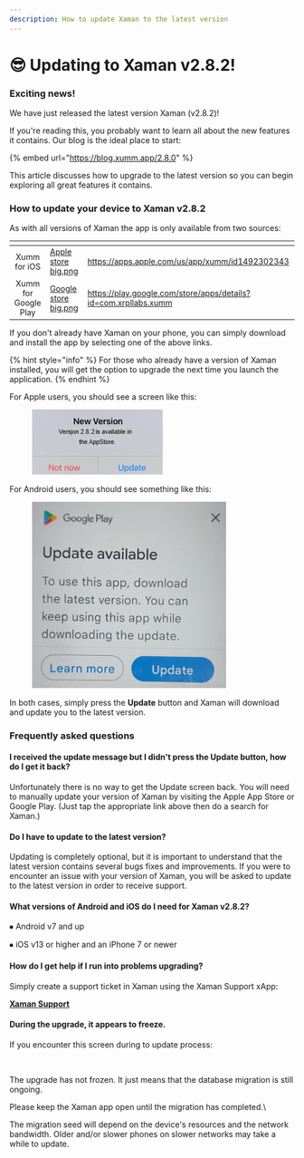 ```yaml
---
description: How to update Xaman to the latest version
---
```


# 😎 Updating to Xaman v2.8.2!

### Exciting news!

We have just released the latest version Xaman (v2.8.2)!

If you're reading this, you probably want to learn all about the new features it contains. Our blog is the ideal place to start:

{% embed url="https://blog.xumm.app/2.8.0" %}

This article discusses how to upgrade to the latest version so you can begin exploring all great features it contains.&#x20;

### How to update your device to Xaman v2.8.2

As with all versions of Xaman the app is only available from two sources:

<table data-card-size="large" data-view="cards"><thead><tr><th align="center"></th><th data-hidden data-card-cover data-type="files"></th><th data-hidden data-card-target data-type="content-ref"></th></tr></thead><tbody><tr><td align="center">Xumm for iOS</td><td><a href="../../.gitbook/assets/Apple store big.png">Apple store big.png</a></td><td><a href="https://apps.apple.com/us/app/xumm/id1492302343">https://apps.apple.com/us/app/xumm/id1492302343</a></td></tr><tr><td align="center">Xumm for Google Play</td><td><a href="../../.gitbook/assets/Google store big.png">Google store big.png</a></td><td><a href="https://play.google.com/store/apps/details?id=com.xrpllabs.xumm">https://play.google.com/store/apps/details?id=com.xrpllabs.xumm</a></td></tr></tbody></table>

If you don't already have Xaman on your phone, you can simply download and install the app by selecting one of the above links.

{% hint style="info" %}
For those who already have a version of Xaman installed, you will get the option to upgrade the next time you launch the application.&#x20;
{% endhint %}

For Apple users, you should see a screen like this:

<figure><img src="../../.gitbook/assets/new version - 1 - Apple.png" alt=""><figcaption></figcaption></figure>

For Android users, you should see something like this:

<figure><img src="../../.gitbook/assets/image (1) (1) (1) (1) (1) (1) (1) (1) (1).png" alt=""><figcaption></figcaption></figure>

In both cases, simply press the **Update** button and Xaman will download and update you to the latest version.&#x20;



### Frequently asked questions

#### I received the update message but I didn't press the Update button, how do I get it back?

Unfortunately there is no way to get the Update screen back. You will need to manually update your version of Xaman by visiting the Apple App Store or Google Play. (Just tap the appropriate link above then do a search for Xaman.)

#### Do I have to update to the latest version?

Updating is completely optional, but it is important to understand that the latest version contains several bugs fixes and improvements. If you were to encounter an issue with your version of Xaman, you will be asked to update to the latest version in order to receive support.

#### What versions of Android and iOS do I need for Xaman v2.8.2?

⦁ Android v7 and up&#x20;

⦁ iOS v13 or higher and an iPhone 7 or newer

#### How do I get help if I run into problems upgrading?

Simply create a support ticket in Xaman using the Xaman Support xApp:

[**Xaman Support**](https://xumm.app/detect/xapp:xumm.support-md)

#### During the upgrade, it appears to freeze.

If you encounter this screen during to update process:

<figure><img src="../../.gitbook/assets/image (5).png" alt=""><figcaption></figcaption></figure>

The upgrade has not frozen. It just means that the database migration is still ongoing.

Please keep the Xaman app open until the migration has completed.\


The migration seed will depend on the device's resources and the network bandwidth. Older and/or slower phones on slower networks may take a while to update.&#x20;
